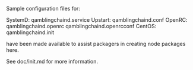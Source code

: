 Sample configuration files for:

SystemD: qamblingchaind.service
Upstart: qamblingchaind.conf
OpenRC:  qamblingchaind.openrc
         qamblingchaind.openrcconf
CentOS:  qamblingchaind.init

have been made available to assist packagers in creating node packages here.

See doc/init.md for more information.
